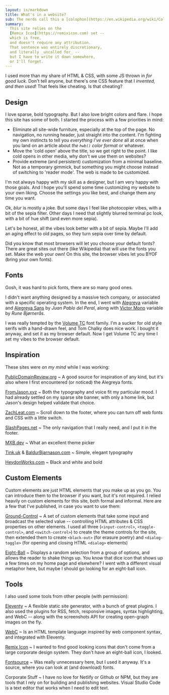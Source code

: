 ```yaml
---
layout: is/markdown
title: What's in a website?
sub: The nerds call this a [colophon](https://en.wikipedia.org/wiki/Colophon_(publishing))
summary:
  This site relies on the
  [Remix Icon](https://remixicon.com) set --
  which is free,
  and doesn't require any attribution.
  That sentence was entirely discretionary,
  and literally _uncalled for_ --
  but I have to write it down somewhere,
  or I'll forget.
---
```


I used more than my share of
<abbr>HTML</abbr> & <abbr>CSS</abbr>,
with some <abbr>JS</abbr> thrown in _for good luck_.
Don't tell anyone,
but there's one <abbr>CSS</abbr> feature
that I _invented, and then used_!
That feels like cheating. Is that cheating?

## Design

I love sparse, bold typography.
But I also love bright colors and flare.
I hope this site has some of both.
I started the process
with a few priorities in mind:

- Eliminate all site-wide furniture,
  especially at the top of the page.
  No navigation, no running header,
  just straight into the content.
  I'm fighting my own instincts
  to tell you _everything I've ever done_
  all at once
  when you land on an article
  about _the `hwb()` color format_ or whatever.
- Move the 'cold open' above the title,
  so we get right to the point.
  I like cold opens in other media,
  why don't we use them on websites?
- Provide extreme (and persistent)
  customization from a minimal baseline.
  Not as a temporary gimmick,
  but something you might choose
  instead of switching to 'reader mode'.
  The web is made to be customized.

I'm not always happy
with my skill as a designer,
but I am very happy with those goals.
And I hope you'll spend some time
customizing my website to your own liking.
Choose the settings you like best,
and change them any time you want.

Ok, _blur_ is mostly a joke.
But some days I feel like photocopier vibes,
with a bit of the sepia filter.
Other days I need that slightly blurred
terminal pc look,
with a bit of hue shift (and even more sepia).

Let's be honest,
all the vibes look better
with a bit of sepia.
Maybe I'll add an aging effect to old pages,
so they turn sepia over time by default.

Did you know that most browsers will let you choose
your default fonts?
There are great sites out there
(like Wikipedia)
that will use the fonts you set.
Make the web your own!
On this site,
the browser vibes
let you <abbr>BYOF</abbr>
(bring your own fonts).

## Fonts

Gosh, it was hard to pick fonts,
there are so many good ones.

I didn't want anything
designed by a massive tech company,
or associated with a specific operating system.
In the end, I went with
[Alegreya](https://www.huertatipografica.com/en/fonts/alegreya-ht-pro)
variable and
[Alegreya Sans](https://www.huertatipografica.com/en/fonts/alegreya-sans-ht)
by _Juan Pablo del Peral_,
along with
[Victor Mono](https://rubjo.github.io/victor-mono/) variable
by _Rune Bjørnerås_.

I was really tempted by the
[Volume TC](https://tomchalky.com/product/volume-handcrafted-trio-font-family/)
font family.
I'm a sucker for old style serifs
with a hand-drawn feel,
and Tom Chalky does nice work.
I bought it anyway,
and set it as my browser default.
Now I get Volume TC any time I set my
vibes to the browser default.

## Inspiration

These sites were _on my mind_
while I was working:

[PublicDomainReview.org](https://publicdomainreview.org)
~ A good source for inspiration of any kind,
  but it's also where I first encountered
  (or noticed) the Alegreya fonts.

[FromJason.xyz](https://www.fromjason.xyz/)
~ Both the typography and voice
  fit my particular mood.
  I had already settled on my sparse site banner,
  with only a home link,
  but Jason's design helped validate that choice.

[ZachLeat.com](https://www.zachleat.com/)
~ Scroll down to the footer,
  where you can turn off web fonts
  and <abbr>CSS</abbr>
  with a little switch.

[SlashPages.net](https://slashpages.net)
~ The only navigation that I really need,
  and I put it in the footer.

[MXB.dev](https://mxb.dev)
~ What an excellent theme picker

[Tink.uk](https://tink.uk) & [BaldurBjarnason.com](https://www.baldurbjarnason.com)
~ Simple, elegant typography

[HeydonWorks.com](https://heydonworks.com)
~ Black and white and bold

## Custom Elements

Custom elements are just <abbr>HTML</abbr> elements
that you make up as you go.
You can introduce them to the browser if you want,
but it's not required.
I relied heavily on custom elements
for this site,
both formal and informal.
Here are a few that I've published,
in case you want to use them:

[Ground-Control](https://github.com/mirisuzanne/ground-control)
~ A set of custom elements
  that take some input
  and broadcast the selected value --
  controlling <abbr>HTML</abbr> attributes
  & <abbr>CSS</abbr> properties on other elements.
  I used all three
  (`<input-control>`, `<toggle-control>`, and `<switch-control>`)
  to create the theme controls for the site,
  then extended them to create
  `<black-out>` (for erasure poetry)
  and `<dialog-toggle>`
  (for opening and closing <abbr>HTML</abbr> `<dialog>` elements)

[Eight-Ball](https://github.com/mirisuzanne/eight-ball)
~ Displays a random selection
  from a group of options,
  and allows the reader to shake things up.
  You know that dice icon that shows up a few times
  on my home page and elsewhere?
  I went with a different visual metaphor here,
  but maybe I should go looking for
  an eight-ball icon.

## Tools

I also used some tools from other people
(with permission):

[Eleventy](https://www.11ty.dev/)
~ A flexible static site generator,
  with a bunch of great plugins.
  I also used the plugins for RSS,
  fetch,
  responsive images,
  syntax highlighting,
  and WebC --
  along with the screenshots API
  for creating open-graph images on the fly.

[WebC](https://www.11ty.dev/docs/languages/webc/)
~ Is an <abbr>HTML</abbr> template language
  inspired by web component syntax,
  and integrated with Eleventy.

[Remix Icon](https://remixicon.com)
~ I wanted to find good looking icons
  that don't come from a large corporate design system.
  They don't have an eight-ball icon,
  I looked.

[Fontsource](https://fontsource.org/)
~ Was really unnecessary here,
  but I used it anyway.
  It's a source, where you can look at
  (and download) fonts.

Corporate Stuff
~ I have no love for
  Netlify or Github or <abbr>NPM</abbr>,
  but they are tools that I rely on
  for building and publishing websites.
  Visual Studio Code is a text editor
  that works when I need to edit text.
